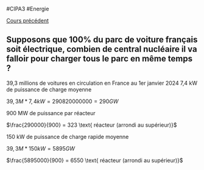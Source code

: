 #CIPA3 #Energie

[Cours précédent](Energie%20Cours%204.md)
## Supposons que 100% du parc de voiture français soit électrique, combien de central nucléaire il va falloir pour charger tous le parc en même temps ?

39,3 millions de voitures en circulation en France au 1er janvier 2024
7,4 kW de puissance de charge moyenne

$39,3M*7,4kW = 290820000000 = 290GW$ 

900 MW de puissance par réacteur

$\frac{290000}{900} = 323 \text{ réacteur (arrondi au supérieur)}$

150 kW de puissance de charge rapide moyenne

$39,3M*150kW = 5895GW$

$\frac{5895000}{900} = 6550 \text{ réacteur (arrondi au supérieur)}$
